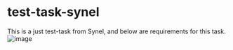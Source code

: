 # test-task-synel

This is a just test-task from Synel, and below are requirements for this task.
![image](https://github.com/abdulazizorazbaev/test-task-synel/assets/124333244/cdd48b2d-52ba-46b7-aff2-37f0749f3a7b)
